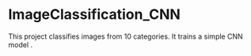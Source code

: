 # ImageClassification_CNN
This project classifies images from 10 categories. It trains a simple CNN model . 
